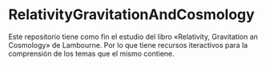 # RelativityGravitationAndCosmology
Este repositorio tiene como fin el estudio del libro «Relativity, Gravitation an Cosmology» de Lambourne. Por lo que tiene recursos iteractivos para la comprensión de los temas que el mismo contiene.
